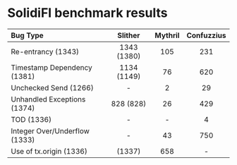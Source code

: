 # SolidiFI benchmark results


| Bug Type                      | Slither     | Mythril  | Confuzzius |
| :---------------------------- | :---------: | :------: | :---------:|
| Re-entrancy (1343)            | 1343 (1380) | 105      | 231        |
| Timestamp Dependency (1381)   | 1134 (1149) | 76       | 620        |
| Unchecked Send (1266)         | -           | 2        | 29         |
| Unhandled Exceptions (1374)   | 828 (828)   | 26       | 429        |
| TOD (1336)                    | -           | -        | 4          |
| Integer Over/Underflow (1333) | -           | 43       | 750        |
| Use of tx.origin (1336)       | (1337)      | 658      | -          |



